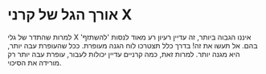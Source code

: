 # אורך הגל של קרני X

למרות שהתדר של גלי X איננו הגבוה ביותר, זה עדיין רעיון רע מאוד לנסות 'להשתזף'
בהם. אל תעשו את זה! בדרך כלל תצטרכו לוח הגנה מעופרת. ככל שהעופרת עבה יותר, היא
מגנה יותר. למרות זאת, כמה קרניים עדיין יכולות לעבור, עופרת עבה יותר רק מורידה את
הסיכוי.
